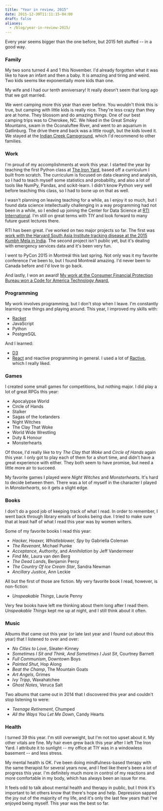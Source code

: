 ```yaml
---
title: "Year in review, 2015"
date: 2015-12-30T11:11:15-04:00
draft: false
aliases:
  - /blog/year-in-review-2015/
---
```


Every year seems bigger than the one before, but 2015 felt stuffed -- in a good way.

### Family

My two sons turned 4 and 1 this November. I'd already forgotten what it was like to have an infant and then a baby. It is amazing and tiring and weird. Two kids seems like exponentially more kids than one.

My wife and I had our tenth anniversary! It really doesn't seem that long ago that we got married.

We went camping more this year than ever before. You wouldn't think this is true, but camping with little kids is really nice. They're less crazy than they are at home. They blossom and do amazing things. One of our best camping trips was to Cherokee, NC. We hiked in the Great Smoky Mountains, swam in the Oconaluftee River, and went to an aquarium in Gatlinburg. The drive there and back was a little rough, but the kids loved it. We stayed at the [Indian Creek Campground](http://www.indiancreekcampground.com/), which I'd recommend to other families.

### Work

[The Iron Yard]: https://www.theironyard.com/
[RTI International]: http://www.rti.org/
[kumbh-mela]: http://www.harvardsaikumbhmela.com/cover-page/

I'm proud of my accomplishments at work this year. I started the year by teaching the first Python class at [The Iron Yard][], based off a curriculum I built from scratch. The curriculum is focused on data cleaning and analysis, so I had to teach myself some statistics and probability, and also a lot of tools like NumPy, Pandas, and scikit-learn. I didn't know Python very well before teaching this class, so I had to bone up on that as well.

I wasn't planning on leaving teaching for a while, as I enjoy it so much, but I found data science intellectually challenging in a way programming had not been in a while, so I ended up joining the Center for Data Science at [RTI International][]. I'm still on great terms with TIY and look forward to many future guest lectures there.

RTI has been great. I've worked on two major projects so far. The first was [work with the Harvard South Asia Institute tracking disease at the 2015 Kumbh Mela in India][kumbh-mela]. The second project isn't public yet, but it's dealing with emergency services data and it's been very fun.

I went to PyCon 2015 in Montreál this last spring. Not only was it my favorite conference I've been to, but I found Montreál amazing. I'd never been to Canada before and I'd love to go back.

And lastly, I won an award! [My work at the Consumer Financial Protection Bureau won a Code for America Technology Award.](http://awards.codeforamerica.org/2015/winner/Qu/)

### Programming

My work involves programming, but I don't stop when I leave. I'm constantly learning new things and playing around. This year, I improved my skills with:

* [Racket](http://racket-lang.org/)
* JavaScript
* Python
* PostgreSQL

And I learned:

* [D3](http://d3js.org/)
* [React](https://facebook.github.io/react/) and reactive programming in general. I used a lot of [Ractive](http://www.ractivejs.org/), which I really liked.

### Games

I created some small games for competitions, but nothing major. I did play a lot of great RPGs this year:

- Apocalypse World
- Circle of Hands
- Stalker
- Sagas of the Icelanders
- Night Witches
- The Clay That Woke
- World Wide Wrestling
- Duty & Honour
- Monsterhearts

Of those, I'd really like to try _The Clay that Woke_ and _Circle of Hands_ again this year. I only got to play each of them for a short time, and didn't have a great experience with either. They both seem to have promise, but need a little more air to succeed.

My favorite games I played were _Night Witches_ and _Monsterhearts_. It's hard to decide between them. There was a lot of myself in the character I played in _Monsterhearts_, so it gets a slight edge.

### Books

I don't do a good job of keeping track of what I read. In order to remember, I went back through library emails of books being due. I tried to make sure that at least half of what I read this year was by women writers.

Some of my favorite books I read this year:

* _Hacker, Hoaxer, Whistleblower, Spy_ by Gabriella Coleman
* _The Revenant_, Michael Punke
* _Acceptance_, _Authority_, and _Annihilation_ by Jeff Vandermeer
* _Find Me_, Laura van den Berg
* _The Dead Lands_, Benjamin Percy
* _The Country Of Ice Cream Star_, Sandra Newman
* _Ancillary Justice_, Ann Leckie

All but the first of those are fiction. My very favorite book I read, however, is non-fiction:

* _Unspeakable Things_, Laurie Penny

Very few books have left me thinking about them long after I read them. _Unspeakable Things_ kept me up at night, and I still think about it often.

### Music

Albums that came out this year (or late last year and I found out about this year) that I listened to over and over:

* _No Cities to Love_, Sleater-Kinney
* _Sometimes I Sit and Think, And Sometimes I Just Sit_, Courtney Barnett
* _Full Communism_, Downtown Boys
* _Painted Shut_, Hop Along
* _Beat the Champ_, The Mountain Goats
* _Art Angels_, Grimes
* _Ivy Tripp_, Waxahatchee
* _Ghost Notes_, Veruca Salt

Two albums that came out in 2014 that I discovered this year and couldn't stop listening to were:

* _Teenage Retirement_, Chumped
* _All the Ways You Let Me Down_, Candy Hearts

### Health

I turned 39 this year. I'm still overweight, but I'm not too upset about it. My other vitals are fine. My hair even grew back this year after I left The Iron Yard. I attribute it to sunlight -- my office at TIY was in a windowless basement -- and less stress.

My mental health is OK. I've been doing mindfulness-based therapy with the same therapist for several years now, and I feel like there's been a lot of progress this year. I'm definitely much more in control of my reactions and more comfortable in my body, which has always been an issue for me.

It feels odd to talk about mental health and therapy in public, but I think it's important to let others know that there's hope and help. Depression sapped the joy out of the majority of my life, and it's only the last few years that I've enjoyed being myself. This year was the best so far.
